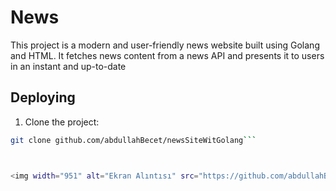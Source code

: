 # News

This project is a modern and user-friendly news website built using Golang and HTML. It fetches news content from a news API and presents it to users in an instant and up-to-date

## Deploying

1. Clone the project:

```bash
git clone github.com/abdullahBecet/newsSiteWitGolang```



<img width="951" alt="Ekran Alıntısı" src="https://github.com/abdullahBecet/newsSiteWitGolang/assets/109188041/8b84aca2-ce16-4e6d-918c-8651db98c549">

